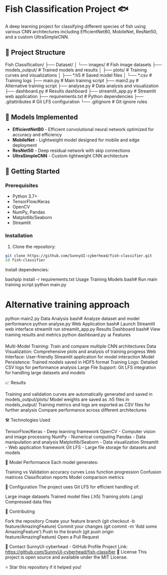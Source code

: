 # Fish Classification Project 🐟

A deep learning project for classifying different species of fish using various CNN architectures including EfficientNetB0, MobileNet, ResNet50, and a custom UltraSimpleCNN.

## 📁 Project Structure
Fish Classification/
├── Dataset/
│   └── images/              # Fish image datasets
├── models_output/           # Trained models and results
│   ├── plots/              # Training curves and visualizations
│   ├── *.h5                # Saved model files
│   └── *.csv               # Training logs
├── main.py                 # Main training script
├── main2.py                # Alternative training script
├── analyse.py              # Data analysis and visualization
├── dashboard.py            # Results dashboard
├── streamlit_app.py        # Streamlit web application
├── requirements.txt        # Python dependencies
├── .gitattributes         # Git LFS configuration
└── .gitignore             # Git ignore rules

## 🧠 Models Implemented

- **EfficientNetB0** - Efficient convolutional neural network optimized for accuracy and efficiency
- **MobileNet** - Lightweight model designed for mobile and edge deployment
- **ResNet50** - Deep residual network with skip connections
- **UltraSimpleCNN** - Custom lightweight CNN architecture

## 🚀 Getting Started

### Prerequisites
- Python 3.7+
- TensorFlow/Keras
- OpenCV
- NumPy, Pandas
- Matplotlib/Seaborn
- Streamlit

### Installation

1. Clone the repository:
```bash
git clone https://github.com/SunnyUI-cyberhead/fish-classifier.git
cd fish-classifier
```
Install dependencies:

bashpip install -r requirements.txt
Usage
Training Models
bash# Run main training script
python main.py

# Alternative training approach
python main2.py
Data Analysis
bash# Analyze dataset and model performance
python analyse.py
Web Application
bash# Launch Streamlit web interface
streamlit run streamlit_app.py
Results Dashboard
bash# View training results and metrics
python dashboard.py
📊 Features

Multi-Model Training: Train and compare multiple CNN architectures
Data Visualization: Comprehensive plots and analysis of training progress
Web Interface: User-friendly Streamlit application for model interaction
Model Persistence: Trained models saved in HDF5 format
Training Logs: Detailed CSV logs for performance analysis
Large File Support: Git LFS integration for handling large datasets and models

📈 Results

Training and validation curves are automatically generated and saved in models_output/plots/
Model weights are saved as .h5 files in models_output/
Training metrics and logs are exported as CSV files for further analysis
Compare performance across different architectures

🛠️ Technologies Used

TensorFlow/Keras - Deep learning framework
OpenCV - Computer vision and image processing
NumPy - Numerical computing
Pandas - Data manipulation and analysis
Matplotlib/Seaborn - Data visualization
Streamlit - Web application framework
Git LFS - Large file storage for datasets and models

📝 Model Performance
Each model generates:

Training vs Validation accuracy curves
Loss function progression
Confusion matrices
Classification reports
Model comparison metrics

🔧 Configuration
The project uses Git LFS for efficient handling of:

Large image datasets
Trained model files (.h5)
Training plots (.png)
Compressed data files

🤝 Contributing

Fork the repository
Create your feature branch (git checkout -b feature/AmazingFeature)
Commit your changes (git commit -m 'Add some AmazingFeature')
Push to the branch (git push origin feature/AmazingFeature)
Open a Pull Request

📧 Contact
SunnyUI-cyberhead - GitHub Profile
Project Link: https://github.com/SunnyUI-cyberhead/fish-classifier
📄 License
This project is open source and available under the MIT License.

⭐ Star this repository if it helped you!
